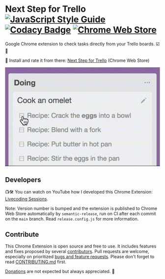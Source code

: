 # Next Step for Trello [![JavaScript Style Guide](https://img.shields.io/badge/code_style-standard-brightgreen.svg)](https://standardjs.com) [![Codacy Badge](https://api.codacy.com/project/badge/Grade/7ca1f64573ee434eb82159df9d7afc0f)](https://www.codacy.com/app/adrien-joly/chrome-next-step-for-trello?utm_source=github.com&amp;utm_medium=referral&amp;utm_content=adrienjoly/chrome-next-step-for-trello&amp;utm_campaign=Badge_Grade) [![Chrome Web Store](https://img.shields.io/chrome-web-store/stars/nimelepbpejjlbmoobocpfnjhihnpked.svg)](https://chrome.google.com/webstore/detail/next-step-for-trello/iajhmklhilkjgabejjemfbhmclgnmamf)

Google Chrome extension to check tasks directly from your Trello boards. ☑️🚀

🌟 Install and rate it from there: [Next Step for Trello](https://chrome.google.com/webstore/detail/next-step-for-trello-card/iajhmklhilkjgabejjemfbhmclgnmamf) (Chrome Web Store)

![Next step for trello screenshot](assets/next-step-check-anim.gif)

## Developers

📺🛠 You can watch on YouTube how I developed this Chrome Extension: [Livecoding Sessions](https://www.youtube.com/playlist?list=PLmzn1C-VN6G7FLdUJM3G82cG-Q69xJ2AY).

Note: Version number is bumped and the extension is published to Chrome Web Store automatically by `semantic-release`, run on CI after each commit on the `main` branch. Read `release.config.js` for more information.

## Contribute

This Chrome Extension is open source and free to use. It includes features and fixes proposed by several [contributors](https://github.com/adrienjoly/chrome-next-step-for-trello/graphs/contributors). Pull requests are welcome, especially on prioritized [bugs and feature requests](https://github.com/adrienjoly/chrome-next-step-for-trello/projects/1). Please don't forget to read [CONTRIBUTING.md](CONTRIBUTING.md) first.

[Donations](https://adrienjoly.com/donate) are not expected but always appreciated. 🤗
